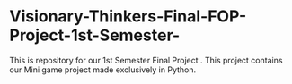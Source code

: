 # Visionary-Thinkers-Final-FOP-Project-1st-Semester-
This is repository for our 1st Semester Final Project . This project contains our Mini game project made exclusively in Python.
